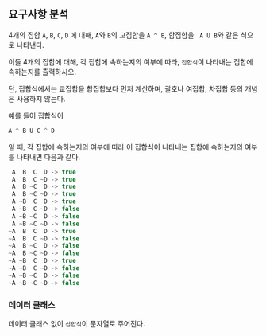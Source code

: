 ## 요구사항 분석
4개의 집합 ```A```, ```B```, ```C```, ```D``` 에 대해, ```A```와 ```B```의 교집합을 ```A ^ B```, 합집합을 ``` A U B```와 같은 식으로 나타낸다.

이들 4개의 집합에 대해, 각 집합에 속하는지의 여부에 따라, ```집합식```이 나타내는 집합에 속하는지를 출력하시오.

단, 집합식에서는 교집합을 합집합보다 먼저 계산하며, 괄호나 여집합, 차집합 등의 개념은 사용하지 않는다.

예를 들어 집합식이
```kotlin
A ^ B U C ^ D
```
일 때, 각 집합에 속하는지의 여부에 따라 이 집합식이 나타내는 집합에 속하는지의 여부를 나타내면 다음과 같다.

```kotlin
 A  B  C  D -> true
 A  B  C ~D -> true
 A  B ~C  D -> true
 A  B ~C ~D -> true
 A ~B  C  D -> true
 A ~B  C ~D -> false
 A ~B ~C  D -> false
 A ~B ~C ~D -> false
~A  B  C  D -> true
~A  B  C ~D -> false
~A  B ~C  D -> false
~A  B ~C ~D -> false
~A ~B  C  D -> true
~A ~B  C ~D -> false
~A ~B ~C  D -> false
~A ~B ~C ~D -> false
```

### 데이터 클래스
데이터 클래스 없이 ```집합식```이 문자열로 주어진다.
